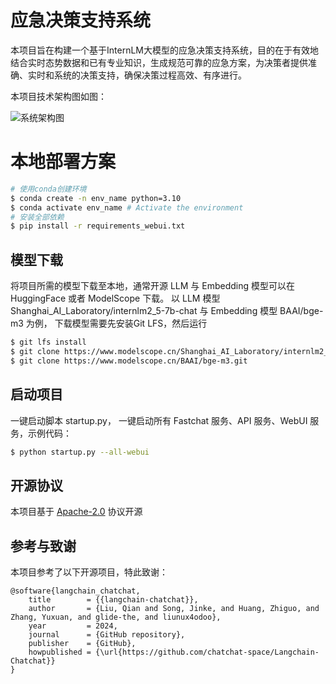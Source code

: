 
# 应急决策支持系统
本项目旨在构建一个基于InternLM大模型的应急决策支持系统，目的在于有效地结合实时态势数据和已有专业知识，生成规范可靠的应急方案，为决策者提供准确、实时和系统的决策支持，确保决策过程高效、有序进行。

本项目技术架构图如图：

![系统架构图](https://github.com/user-attachments/assets/d3b50f89-4570-40d5-b3bb-89df791de787)


# 本地部署方案
```bash
# 使用conda创建环境
$ conda create -n env_name python=3.10
$ conda activate env_name # Activate the environment
# 安装全部依赖
$ pip install -r requirements_webui.txt
```

## 模型下载
将项目所需的模型下载至本地，通常开源 LLM 与 Embedding 模型可以在 HuggingFace 或者 ModelScope 下载。
以 LLM 模型 Shanghai_AI_Laboratory/internlm2_5-7b-chat 与 Embedding 模型 BAAI/bge-m3 为例，
下载模型需要先安装Git LFS，然后运行

```bash
$ git lfs install
$ git clone https://www.modelscope.cn/Shanghai_AI_Laboratory/internlm2_5-7b-chat.git
$ git clone https://www.modelscope.cn/BAAI/bge-m3.git
```

## 启动项目
一键启动脚本 startup.py， 一键启动所有 Fastchat 服务、API 服务、WebUI 服务，示例代码：
```bash
$ python startup.py --all-webui
```


## 开源协议

本项目基于 [Apache-2.0](LICENSE) 协议开源




## 参考与致谢
本项目参考了以下开源项目，特此致谢：
```
@software{langchain_chatchat,
    title        = {{langchain-chatchat}},
    author       = {Liu, Qian and Song, Jinke, and Huang, Zhiguo, and Zhang, Yuxuan, and glide-the, and liunux4odoo},
    year         = 2024,
    journal      = {GitHub repository},
    publisher    = {GitHub},
    howpublished = {\url{https://github.com/chatchat-space/Langchain-Chatchat}}
}
```





